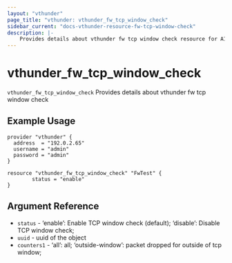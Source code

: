 ```yaml
---
layout: "vthunder"
page_title: "vthunder: vthunder_fw_tcp_window_check"
sidebar_current: "docs-vthunder-resource-fw-tcp-window-check"
description: |-
	Provides details about vthunder fw tcp window check resource for A10
---
```


# vthunder\_fw\_tcp\_window\_check

`vthunder_fw_tcp_window_check` Provides details about vthunder fw tcp window check
## Example Usage


```hcl
provider "vthunder" {
  address  = "192.0.2.65"
  username = "admin"
  password = "admin"
}

resource "vthunder_fw_tcp_window_check" "FwTest" {
        status = "enable" 
}
```

## Argument Reference

* `status` - ‘enable’: Enable TCP window check (default); ‘disable’: Disable TCP window check;
* `uuid` - uuid of the object
* `counters1` - ‘all’: all; ‘outside-window’: packet dropped for outside of tcp window;

